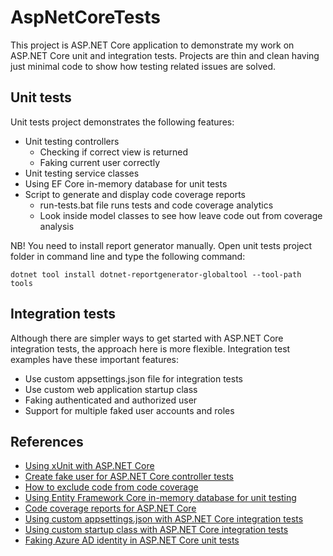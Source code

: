 # AspNetCoreTests

This project is ASP.NET Core application to demonstrate my work on ASP.NET Core unit and integration tests. 
Projects are thin and clean having just minimal code to show how testing related issues are solved.

## Unit tests

Unit tests project demonstrates the following features:

* Unit testing controllers
    * Checking if correct view is returned
    * Faking current user correctly
* Unit testing service classes
* Using EF Core in-memory database for unit tests
* Script to generate and display code coverage reports
    * run-tests.bat file runs tests and code coverage analytics
    * Look inside model classes to see how leave code out from coverage analysis

NB! You need to install report generator manually. Open unit tests project folder in command line and type the following command: 

```
dotnet tool install dotnet-reportgenerator-globaltool --tool-path tools
```

## Integration tests

Although there are simpler ways to get started with ASP.NET Core integration tests, the approach here is more 
flexible. Integration test examples have these important features:

* Use custom appsettings.json file for integration tests
* Use custom web application startup class
* Faking authenticated and authorized user
* Support for multiple faked user accounts and roles

## References

* [Using xUnit with ASP.NET Core](https://gunnarpeipman.com/aspnet-core-xunit/)
* [Create fake user for ASP.NET Core controller tests](https://gunnarpeipman.com/aspnet-core-test-controller-fake-user/)
* [How to exclude code from code coverage](https://gunnarpeipman.com/aspnet-core-exclude-code-coverage/)
* [Using Entity Framework Core in-memory database for unit testing](https://gunnarpeipman.com/aspnet-core-ef-inmemory-database/)
* [Code coverage reports for ASP.NET Core](https://gunnarpeipman.com/aspnet-core-code-coverage/)
* [Using custom appsettings.json with ASP.NET Core integration tests](https://gunnarpeipman.com/aspnet-core-integration-tests-appsettings/)
* [Using custom startup class with ASP.NET Core integration tests](https://gunnarpeipman.com/aspnet-core-integration-test-startup/)
* [Faking Azure AD identity in ASP.NET Core unit tests](https://gunnarpeipman.com/aspnet-core-azure-ad-unit-test/)